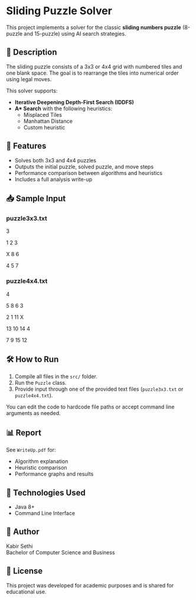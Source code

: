 # Sliding Puzzle Solver

This project implements a solver for the classic **sliding numbers puzzle** (8-puzzle and 15-puzzle) using AI search strategies.

## 🧠 Description

The sliding puzzle consists of a 3x3 or 4x4 grid with numbered tiles and one blank space. The goal is to rearrange the tiles into numerical order using legal moves.

This solver supports:
- **Iterative Deepening Depth-First Search (IDDFS)**
- **A\* Search** with the following heuristics:
    - Misplaced Tiles
    - Manhattan Distance
    - Custom heuristic

## 🚀 Features

- Solves both 3x3 and 4x4 puzzles
- Outputs the initial puzzle, solved puzzle, and move steps
- Performance comparison between algorithms and heuristics
- Includes a full analysis write-up


## 📥 Sample Input

### puzzle3x3.txt
3

1 2 3

X 8 6

4 5 7

### puzzle4x4.txt
4

5 8 6 3

2 1 11 X

13 10 14 4

7 9 15 12


## 🛠️ How to Run

1. Compile all files in the `src/` folder.
2. Run the `Puzzle` class.
3. Provide input through one of the provided text files (`puzzle3x3.txt` or `puzzle4x4.txt`).

You can edit the code to hardcode file paths or accept command line arguments as needed.

## 📊 Report

See `WriteUp.pdf` for:
- Algorithm explanation
- Heuristic comparison
- Performance graphs and results

## 🧰 Technologies Used

- Java 8+
- Command Line Interface

## 👤 Author

Kabir Sethi  
Bachelor of Computer Science and Business

## 📄 License

This project was developed for academic purposes and is shared for educational use.

